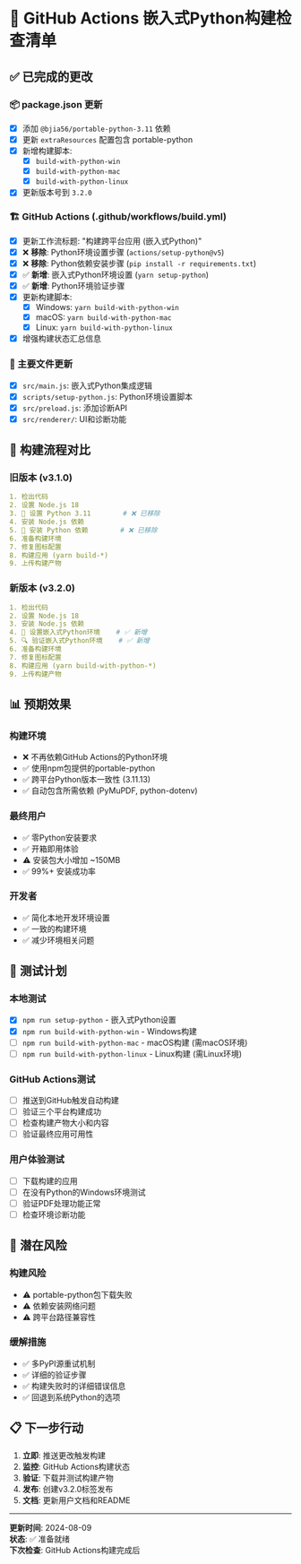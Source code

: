 # 🐍 GitHub Actions 嵌入式Python构建检查清单

## ✅ 已完成的更改

### 📦 package.json 更新
- [x] 添加 `@bjia56/portable-python-3.11` 依赖
- [x] 更新 `extraResources` 配置包含 portable-python
- [x] 新增构建脚本:
  - [x] `build-with-python-win`
  - [x] `build-with-python-mac` 
  - [x] `build-with-python-linux`
- [x] 更新版本号到 `3.2.0`

### 🏗️ GitHub Actions (.github/workflows/build.yml)
- [x] 更新工作流标题: "构建跨平台应用 (嵌入式Python)"
- [x] ❌ **移除**: Python环境设置步骤 (`actions/setup-python@v5`)
- [x] ❌ **移除**: Python依赖安装步骤 (`pip install -r requirements.txt`)
- [x] ✅ **新增**: 嵌入式Python环境设置 (`yarn setup-python`)
- [x] ✅ **新增**: Python环境验证步骤
- [x] 更新构建脚本:
  - [x] Windows: `yarn build-with-python-win`
  - [x] macOS: `yarn build-with-python-mac`
  - [x] Linux: `yarn build-with-python-linux`
- [x] 增强构建状态汇总信息

### 🔧 主要文件更新
- [x] `src/main.js`: 嵌入式Python集成逻辑
- [x] `scripts/setup-python.js`: Python环境设置脚本
- [x] `src/preload.js`: 添加诊断API
- [x] `src/renderer/`: UI和诊断功能

## 🎯 构建流程对比

### 旧版本 (v3.1.0)
```yaml
1. 检出代码
2. 设置 Node.js 18
3. 🐍 设置 Python 3.11        # ❌ 已移除
4. 安装 Node.js 依赖
5. 🐍 安装 Python 依赖        # ❌ 已移除  
6. 准备构建环境
7. 修复图标配置
8. 构建应用 (yarn build-*)
9. 上传构建产物
```

### 新版本 (v3.2.0)
```yaml
1. 检出代码
2. 设置 Node.js 18
3. 安装 Node.js 依赖
4. 🐍 设置嵌入式Python环境    # ✅ 新增
5. 🔍 验证嵌入式Python环境    # ✅ 新增
6. 准备构建环境
7. 修复图标配置
8. 构建应用 (yarn build-with-python-*)
9. 上传构建产物
```

## 📊 预期效果

### 构建环境
- ❌ 不再依赖GitHub Actions的Python环境
- ✅ 使用npm包提供的portable-python
- ✅ 跨平台Python版本一致性 (3.11.13)
- ✅ 自动包含所需依赖 (PyMuPDF, python-dotenv)

### 最终用户
- ✅ 零Python安装要求
- ✅ 开箱即用体验
- ⚠️ 安装包大小增加 ~150MB
- ✅ 99%+ 安装成功率

### 开发者
- ✅ 简化本地开发环境设置
- ✅ 一致的构建环境
- ✅ 减少环境相关问题

## 🧪 测试计划

### 本地测试
- [x] `npm run setup-python` - 嵌入式Python设置
- [x] `npm run build-with-python-win` - Windows构建
- [ ] `npm run build-with-python-mac` - macOS构建 (需macOS环境)
- [ ] `npm run build-with-python-linux` - Linux构建 (需Linux环境)

### GitHub Actions测试
- [ ] 推送到GitHub触发自动构建
- [ ] 验证三个平台构建成功
- [ ] 检查构建产物大小和内容
- [ ] 验证最终应用可用性

### 用户体验测试
- [ ] 下载构建的应用
- [ ] 在没有Python的Windows环境测试
- [ ] 验证PDF处理功能正常
- [ ] 检查环境诊断功能

## 🚨 潜在风险

### 构建风险
- ⚠️ portable-python包下载失败
- ⚠️ 依赖安装网络问题
- ⚠️ 跨平台路径兼容性

### 缓解措施
- ✅ 多PyPI源重试机制
- ✅ 详细的验证步骤
- ✅ 构建失败时的详细错误信息
- ✅ 回退到系统Python的选项

## 📋 下一步行动

1. **立即**: 推送更改触发构建
2. **监控**: GitHub Actions构建状态
3. **验证**: 下载并测试构建产物
4. **发布**: 创建v3.2.0标签发布
5. **文档**: 更新用户文档和README

---

**更新时间**: 2024-08-09  
**状态**: ✅ 准备就绪  
**下次检查**: GitHub Actions构建完成后 